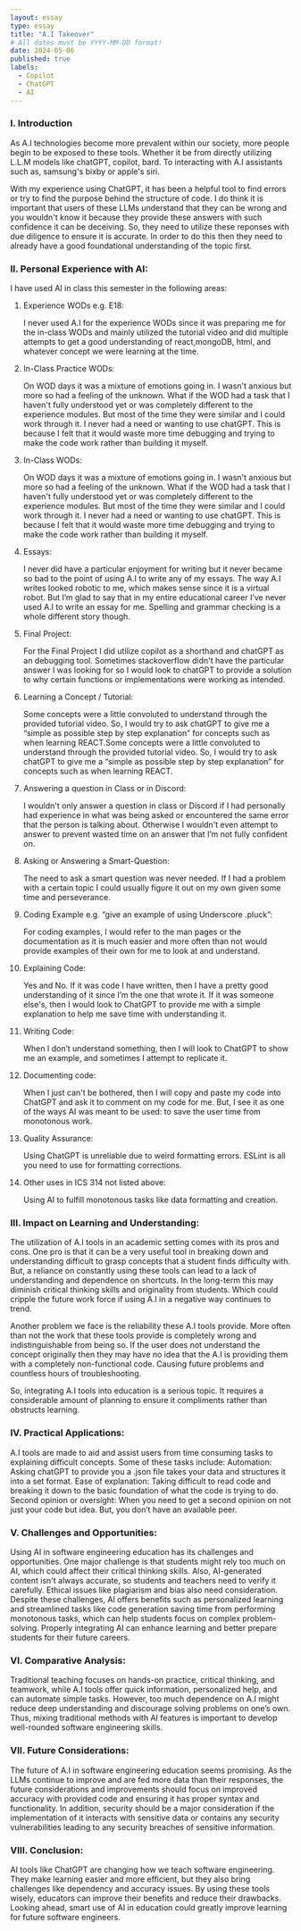 ```yaml
---
layout: essay
type: essay
title: "A.I Takeover"
# All dates must be YYYY-MM-DD format!
date: 2024-05-06
published: true
labels:
  - Copilot
  - ChatGPT
  - AI
---
```


### I. Introduction

As A.I technologies become more prevalent within our society, more people begin to be exposed to these tools. Whether it be from directly utilizing L.L.M models like chatGPT, copilot, bard. To interacting with A.I assistants such as, samsung's bixby or apple's siri.

With my experience using ChatGPT, it has been a helpful tool to find errors or try to find the purpose behind the structure of code. I do think it is important that users of these LLMs understand that they can be wrong and you wouldn't know it because they provide these answers with such confidence it can be deceiving. So, they need to utilize these reponses with due diligence to ensure it is accurate. In order to do this then they need to already have a good foundational understanding of the topic first.

### II. Personal Experience with AI:

I have used AI in class this semester in the following areas:

  1. Experience WODs e.g. E18:
     
      I never used A.I for the experience WODs since it was preparing me for the in-class WODs and mainly utilized the tutorial video and did multiple attempts to get a good understanding of react,mongoDB, html, and whatever concept we were learning at the time.
     
  2. In-Class Practice WODs:
     
      On WOD days it was a mixture of emotions going in. I wasn't anxious but more so had a feeling of the unknown. What if the WOD had a task that I haven't fully understood yet or was completely different to the experience modules. But most of the time they were similar and I could work through it. I never had a need or wanting to use chatGPT. This is because I felt that it would waste more time debugging and trying to make the code work rather than building it myself.
     
  3. In-Class WODs:
     
     On WOD days it was a mixture of emotions going in. I wasn't anxious but more so had a feeling of the unknown. What if the WOD had a task that I haven't fully understood yet or was completely different to the experience modules. But most of the time they were similar and I could work through it. I never had a need or wanting to use chatGPT. This is because I felt that it would waste more time debugging and trying to make the code work rather than building it myself.

  4. Essays:
     
     I never did have a particular enjoyment for writing but it never became so bad to the point of using A.I to write any of my essays. The way A.I writes looked robotic to me, which makes sense since it is a virtual robot. But I’m glad to say that in my entire educational career I’ve never used A.I to write an essay for me. Spelling and grammar checking is a whole different story though.

  5. Final Project:
     
     For the Final Project I did utilize copilot as a shorthand and chatGPT as an debugging tool. Sometimes stackoverflow didn't have the particular answer I was looking for so I would look to chatGPT to provide a solution to why certain functions or implementations were working as intended.

  6. Learning a Concept / Tutorial:
      
      Some concepts were a little convoluted to understand through the provided tutorial video. So, I would try to ask chatGPT to give me a “simple as possible step by step explanation” for concepts such as when learning REACT.Some concepts were a little convoluted to understand through the provided tutorial video. So, I would try to ask chatGPT to give me a “simple as possible step by step explanation” for concepts such as when learning REACT.

  7. Answering a question in Class or in Discord:
      
      I wouldn't only answer a question in class or Discord if I had personally had experience in what was being asked or encountered the same error that the person is talking about. Otherwise I wouldn't even attempt to answer to prevent wasted time on an answer that I’m not fully confident on.
     
  8. Asking or Answering a Smart-Question:
      
      The need to ask a smart question was never needed. If I had a problem with a certain topic I could usually figure it out on my own given some time and perseverance.

  9. Coding Example e.g. “give an example of using Underscore .pluck”:
      
      For coding examples, I would refer to the man pages or the documentation as it is much easier and more often than not would provide examples of their own for me to look at and understand.

  10. Explaining Code:
      
      Yes and No. If it was code I have written, then I have a pretty good understanding of it since I’m the one that wrote it. If it was someone else's, then I would look to ChatGPT to provide me with a simple explanation to help me save time with understanding it.

  11. Writing Code:
      
      When I don’t understand something, then I will look to ChatGPT to show me an example, and sometimes I attempt to replicate it.

  12. Documenting code:
      
      When I just can't be bothered, then I will copy and paste my code into ChatGPT and ask it to comment on my code for me. But, I see it as one of the ways AI was meant to be used: to save the user time from monotonous work.

  13. Quality Assurance:
      
      Using ChatGPT is unreliable due to weird formatting errors. ESLint is all you need to use for formatting corrections.

  14. Other uses in ICS 314 not listed above:
      
      Using AI to fulfill monotonous tasks like data formatting and creation.


### III. Impact on Learning and Understanding:

The utilization of A.I tools in an academic setting comes with its pros and cons. One pro is that it can be a very useful tool in breaking down and understanding difficult to grasp concepts that a student finds difficulty with. But, a reliance on constantly using these tools can lead to a lack of understanding and dependence on shortcuts. In the long-term this may diminish critical thinking skills and originality from students. Which could cripple the future work force if using A.I in a negative way continues to trend.

Another problem we face is the reliability these A.I tools provide. More often than not the work that these tools provide is completely wrong and indistinguishable from being so. If the user does not understand the concept originally then they may have no idea that the A.I is providing them with a completely non-functional code. Causing future problems and countless hours of troubleshooting. 

So, integrating A.I tools into education is a serious topic. It requires a considerable amount of planning to ensure it compliments rather than obstructs learning. 

### IV. Practical Applications:

A.I tools are made to aid and assist users from time consuming tasks to explaining difficult concepts. Some of these tasks include:
Automation: Asking chatGPT to provide you a .json file takes your data and structures it into a set format.
Ease of explanation: Taking difficult to read code and breaking it down to the basic foundation of what the code is trying to do.
Second opinion or oversight: When you need to get a second opinion on not just your code but idea. But, you don’t have an available peer.

### V. Challenges and Opportunities:

Using AI in software engineering education has its challenges and opportunities. One major challenge is that students might rely too much on AI, which could affect their critical thinking skills. Also, AI-generated content isn't always accurate, so students and teachers need to verify it carefully. Ethical issues like plagiarism and bias also need consideration. Despite these challenges, AI offers benefits such as personalized learning and streamlined tasks like code generation saving time from performing monotonous tasks, which can help students focus on complex problem-solving. Properly integrating AI can enhance learning and better prepare students for their future careers.

### VI. Comparative Analysis:

Traditional teaching focuses on hands-on practice, critical thinking, and teamwork, while A.I tools offer quick information, personalized help, and can automate simple tasks. However, too much dependence on A.I might reduce deep understanding and discourage solving problems on one’s own. Thus, mixing traditional methods with AI features is important to develop well-rounded software engineering skills.

### VII. Future Considerations:

The future of A.I in software engineering education seems promising. As the LLMs continue to improve and are fed more data than their responses, the future considerations and improvements should focus on improved accuracy with provided code and ensuring it has proper syntax and functionality. In addition, security should be a major consideration if the implementation of it interacts with sensitive data or contains any security vulnerabilities leading to any security breaches of sensitive information.

### VIII. Conclusion:

AI tools like ChatGPT are changing how we teach software engineering. They make learning easier and more efficient, but they also bring challenges like dependency and accuracy issues. By using these tools wisely, educators can improve their benefits and reduce their drawbacks. Looking ahead, smart use of AI in education could greatly improve learning for future software engineers.
